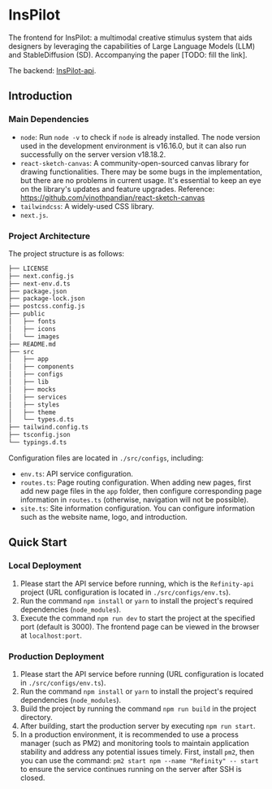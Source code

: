 # InsPilot
The frontend for InsPilot: a multimodal creative stimulus system that aids designers by leveraging the capabilities of Large Language Models (LLM) and StableDiffusion (SD). Accompanying the paper [TODO: fill the link].

The backend: [InsPilot-api](https://github.com/LBruyne/InsPilot-api).

## Introduction

### Main Dependencies

- `node`: Run `node -v` to check if `node` is already installed. The node version used in the development environment is v16.16.0, but it can also run successfully on the server version v18.18.2.
- `react-sketch-canvas`: A community-open-sourced canvas library for drawing functionalities. There may be some bugs in the implementation, but there are no problems in current usage. It's essential to keep an eye on the library's updates and feature upgrades. Reference: <https://github.com/vinothpandian/react-sketch-canvas>
- `tailwindcss`: A widely-used CSS library.
- `next.js`.

### Project Architecture

The project structure is as follows:

``` sh
├── LICENSE
├── next.config.js
├── next-env.d.ts
├── package.json
├── package-lock.json
├── postcss.config.js
├── public
│   ├── fonts
│   ├── icons
│   └── images
├── README.md
├── src
│   ├── app
│   ├── components
│   ├── configs
│   ├── lib
│   ├── mocks
│   ├── services
│   ├── styles
│   ├── theme
│   └── types.d.ts
├── tailwind.config.ts
├── tsconfig.json
└── typings.d.ts
```

Configuration files are located in `./src/configs`, including:

- `env.ts`: API service configuration.
- `routes.ts`: Page routing configuration. When adding new pages, first add new page files in the `app` folder, then configure corresponding page information in `routes.ts` (otherwise, navigation will not be possible).
- `site.ts`: Site information configuration. You can configure information such as the website name, logo, and introduction.

## Quick Start

### Local Deployment

1. Please start the API service before running, which is the `Refinity-api` project (URL configuration is located in `./src/configs/env.ts`).
2. Run the command `npm install` or `yarn` to install the project's required dependencies (`node_modules`).
3. Execute the command `npm run dev` to start the project at the specified port (default is 3000).
   The frontend page can be viewed in the browser at `localhost:port`.

### Production Deployment

1. Please start the API service before running (URL configuration is located in `./src/configs/env.ts`).
2. Run the command `npm install` or `yarn` to install the project's required dependencies (`node_modules`).
3. Build the project by running the command `npm run build` in the project directory.
4. After building, start the production server by executing `npm run start`.
5. In a production environment, it is recommended to use a process manager (such as PM2) and monitoring tools to maintain application stability and address any potential issues timely. First, install `pm2`, then you can use the command: `pm2 start npm --name "Refinity" -- start` to ensure the service continues running on the server after SSH is closed.
